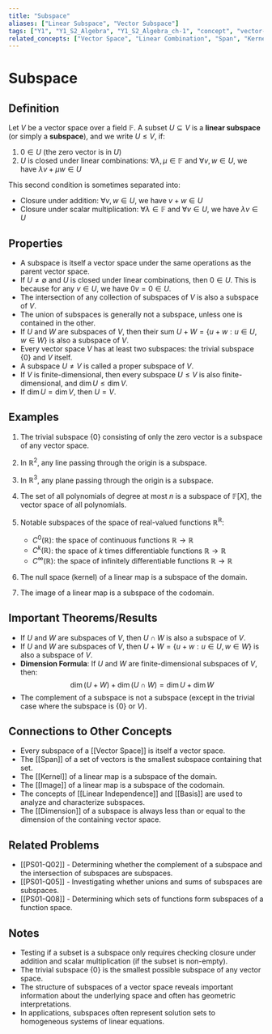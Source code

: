 ```yaml
---
title: "Subspace"
aliases: ["Linear Subspace", "Vector Subspace"]
tags: ["Y1", "Y1_S2_Algebra", "Y1_S2_Algebra_ch-1", "concept", "vector-space", "linear-combination", "span", "kernel", "image", "dimension", "sum-of-subspaces", "intersection-of-subspaces", "linear-algebra"]
related_concepts: ["Vector Space", "Linear Combination", "Span", "Kernel", "Image", "Dimension", "Sum of Subspaces", "Field"]
---
```


# Subspace

## Definition
Let $V$ be a vector space over a field $\mathbb{F}$. A subset $U \subseteq V$ is a **linear subspace** (or simply a **subspace**), and we write $U \leq V$, if:

1. $0 \in U$ (the zero vector is in $U$)
2. $U$ is closed under linear combinations: $\forall \lambda, \mu \in \mathbb{F}$ and $\forall v, w \in U$, we have $\lambda v + \mu w \in U$

This second condition is sometimes separated into:
- Closure under addition: $\forall v, w \in U$, we have $v + w \in U$
- Closure under scalar multiplication: $\forall \lambda \in \mathbb{F}$ and $\forall v \in U$, we have $\lambda v \in U$

## Properties
- A subspace is itself a vector space under the same operations as the parent vector space.
- If $U \neq \emptyset$ and $U$ is closed under linear combinations, then $0 \in U$. This is because for any $v \in U$, we have $0v = 0 \in U$.
- The intersection of any collection of subspaces of $V$ is also a subspace of $V$.
- The union of subspaces is generally not a subspace, unless one is contained in the other.
- If $U$ and $W$ are subspaces of $V$, then their sum $U + W = \{u + w : u \in U, w \in W\}$ is also a subspace of $V$.
- Every vector space $V$ has at least two subspaces: the trivial subspace $\{0\}$ and $V$ itself.
- A subspace $U \neq V$ is called a proper subspace of $V$.
- If $V$ is finite-dimensional, then every subspace $U \leq V$ is also finite-dimensional, and $\dim U \leq \dim V$.
- If $\dim U = \dim V$, then $U = V$.

## Examples
1. The trivial subspace $\{0\}$ consisting of only the zero vector is a subspace of any vector space.

2. In $\mathbb{R}^2$, any line passing through the origin is a subspace.

3. In $\mathbb{R}^3$, any plane passing through the origin is a subspace.

4. The set of all polynomials of degree at most $n$ is a subspace of $\mathbb{F}[X]$, the vector space of all polynomials.

5. Notable subspaces of the space of real-valued functions $\mathbb{R}^{\mathbb{R}}$:
   - $C^0(\mathbb{R})$: the space of continuous functions $\mathbb{R} \rightarrow \mathbb{R}$
   - $C^k(\mathbb{R})$: the space of $k$ times differentiable functions $\mathbb{R} \rightarrow \mathbb{R}$
   - $C^{\infty}(\mathbb{R})$: the space of infinitely differentiable functions $\mathbb{R} \rightarrow \mathbb{R}$

6. The null space (kernel) of a linear map is a subspace of the domain.

7. The image of a linear map is a subspace of the codomain.

## Important Theorems/Results
- If $U$ and $W$ are subspaces of $V$, then $U \cap W$ is also a subspace of $V$.
- If $U$ and $W$ are subspaces of $V$, then $U + W = \{u + w : u \in U, w \in W\}$ is also a subspace of $V$.
- **Dimension Formula**: If $U$ and $W$ are finite-dimensional subspaces of $V$, then:
  $$\dim(U + W) + \dim(U \cap W) = \dim U + \dim W$$
- The complement of a subspace is not a subspace (except in the trivial case where the subspace is $\{0\}$ or $V$).

## Connections to Other Concepts
- Every subspace of a [[Vector Space]] is itself a vector space.
- The [[Span]] of a set of vectors is the smallest subspace containing that set.
- The [[Kernel]] of a linear map is a subspace of the domain.
- The [[Image]] of a linear map is a subspace of the codomain.
- The concepts of [[Linear Independence]] and [[Basis]] are used to analyze and characterize subspaces.
- The [[Dimension]] of a subspace is always less than or equal to the dimension of the containing vector space.

## Related Problems
- [[PS01-Q02]] - Determining whether the complement of a subspace and the intersection of subspaces are subspaces.
- [[PS01-Q05]] - Investigating whether unions and sums of subspaces are subspaces.
- [[PS01-Q08]] - Determining which sets of functions form subspaces of a function space.

## Notes
- Testing if a subset is a subspace only requires checking closure under addition and scalar multiplication (if the subset is non-empty).
- The trivial subspace $\{0\}$ is the smallest possible subspace of any vector space.
- The structure of subspaces of a vector space reveals important information about the underlying space and often has geometric interpretations.
- In applications, subspaces often represent solution sets to homogeneous systems of linear equations.
